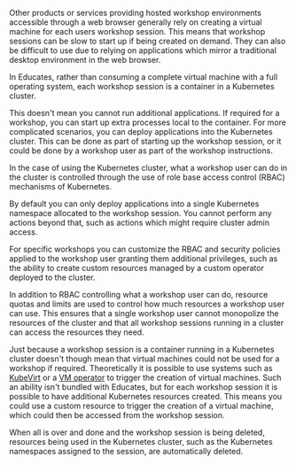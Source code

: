 Other products or services providing hosted workshop environments accessible through a web browser generally rely on creating a virtual machine for each users workshop session. This means that workshop sessions can be slow to start up if being created on demand. They can also be difficult to use due to relying on applications which mirror a traditional desktop environment in the web browser.

In Educates, rather than consuming a complete virtual machine with a full operating system, each workshop session is a container in a Kubernetes cluster.

This doesn't mean you cannot run additional applications. If required for a workshop, you can start up extra processes local to the container. For more complicated scenarios, you can deploy applications into the Kubernetes cluster. This can be done as part of starting up the workshop session, or it could be done by a workshop user as part of the workshop instructions.

In the case of using the Kubernetes cluster, what a workshop user can do in the cluster is controlled through the use of role base access control (RBAC) mechanisms of Kubernetes.

By default you can only deploy applications into a single Kubernetes namespace allocated to the workshop session. You cannot perform any actions beyond that, such as actions which might require cluster admin access.

For specific workshops you can customize the RBAC and security policies applied to the workshop user granting them additional privileges, such as the ability to create custom resources managed by a custom operator deployed to the cluster.

In addition to RBAC controlling what a workshop user can do, resource quotas and limits are used to control how much resources a workshop user can use. This ensures that a single workshop user cannot monopolize the resources of the cluster and that all workshop sessions running in a cluster can access the resources they need.

Just because a workshop session is a container running in a Kubernetes cluster doesn't though mean that virtual machines could not be used for a workshop if required. Theoretically it is possible to use systems such as [KubeVirt](https://kubevirt.io/) or a [VM operator](https://github.com/vmware-tanzu/vm-operator) to trigger the creation of virtual machines. Such an ability isn't bundled with Educates, but for each workshop session it is possible to have additional Kubernetes resources created. This means you could use a custom resource to trigger the creation of a virtual machine, which could then be accessed from the workshop session.

When all is over and done and the workshop session is being deleted, resources being used in the Kubernetes cluster, such as the Kubernetes namespaces assigned to the session, are automatically deleted.
